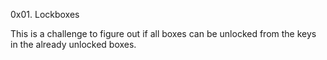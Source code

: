 0x01. Lockboxes

This is a challenge to figure out if all boxes can be unlocked from the keys in the already unlocked boxes.
